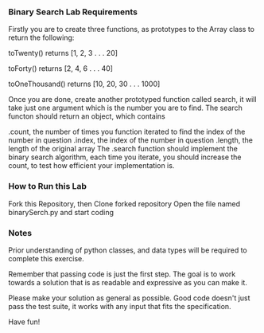 ### Binary Search Lab Requirements

Firstly you are to create three functions, as prototypes to the Array class to return the following:

toTwenty() returns [1, 2, 3 . . . 20]

toForty() returns [2, 4, 6 . . . 40]

toOneThousand() returns [10, 20, 30 . . . 1000]

Once you are done, create another prototyped function called search, it will take just one argument which is the number you are to find. The search functon should return an object, which contains

.count, the number of times you function iterated to find the index of the number in question
.index, the index of the number in question
.length, the length of the original array
The .search function should implement the binary search algorithm, each time you iterate, you should increase the count, to test how efficient your implementation is.

### How to Run this Lab

Fork this Repository, then Clone forked repository Open the file named binarySerch.py and start coding
### Notes

Prior understanding of python classes, and data types  will be required to complete this exercise.

Remember that passing code is just the first step. The goal is to work towards a solution that is as readable and expressive as you can make it.

Please make your solution as general as possible. Good code doesn't just pass the test suite, it works with any input that fits the specification.

Have fun!
